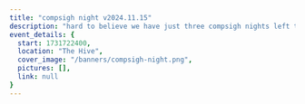 ```yaml
---
title: "compsigh night v2024.11.15"
description: "hard to believe we have just three compsigh nights left this semester! a chill evening tonight as we recover from DEPLOY/24 weekend :) come by for board games, card games, and of course food and good vibes"
event_details: {
  start: 1731722400,
  location: "The Hive",
  cover_image: "/banners/compsigh-night.png",
  pictures: [],
  link: null
}
---
```

